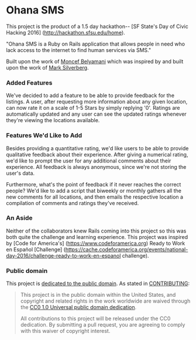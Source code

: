 # Ohana SMS

This project is the product of a 1.5 day hackathon-- [SF State's Day of Civic Hacking 2016] (http://hackathon.sfsu.edu/home).

"Ohana SMS is a Ruby on Rails application that allows people in need who lack
access to the internet to find human services via SMS."

Built upon the work of
[Moncef Belyamani](https://github.com/monfresh/ohana-sms)
which was inspired by and built upon the work of
[Mark Silverberg](https://github.com/marks/ohana-sms).

[ohana-api]: https://github.com/codeforamerica/ohana-api

### Added Features
We've decided to add a feature to be able to provide feedback for the listings. A user, 
after requesting more information about any given location, can now rate it on a scale 
of 1-5 Stars by simply replying '0'. Ratings are automatically updated and any user can 
see the updated ratings whenever they're viewing the locations available.

### Features We'd Like to Add
Besides providing a quantitative rating, we'd like users to be able to provide qualitative
feedback about their experience. After giving a numerical rating, we'd like to prompt the 
user for any additional comments about their experience. All feedback is always anonymous,
since we're not storing the user's data. 

Furthermore, what's the point of feedback if it never reaches the correct people? 
We'd like to add a script that biweekly or monthly gathers all the new comments for 
all locations, and then emails the respective location a compilation of comments and 
ratings they've received. 

### An Aside
Neither of the collaborators knew Rails coming into this project so this was both quite
the challenge and learning experience. This project was inspired by 
[Code for America's] (https://www.codeforamerica.org) Ready to Work en Español [Challenge]
(https://cache.codeforamerica.org/events/national-day-2016/challenge-ready-to-work-en-espanol
challenge).

### Public domain

This project is [dedicated to the public domain](LICENSE.md).
As stated in [CONTRIBUTING](CONTRIBUTING.md):

> This project is in the public domain within the United States, and copyright
> and related rights in the work worldwide are waived through the
> [CC0 1.0 Universal public domain dedication][CC0].
>
> All contributions to this project will be released under the CC0 dedication.
> By submitting a pull request, you are agreeing to comply with this waiver of
> copyright interest.

[CC0]: https://creativecommons.org/publicdomain/zero/1.0/
